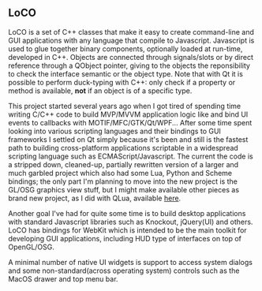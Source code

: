 ## LoCO

LoCO is a set of C++ classes that make it easy to create command-line and GUI
applications with any language that compile to Javascript.
Javascript is used to glue together binary components, optionally loaded
at run-time, developed in C++.
Objects are connected through signals/slots or by direct reference through
a QObject pointer, giving to the objects the reponsibility to check the
interface semantic or the object type.
Note that with Qt it is possible to perform duck-typing with C++: only
check if a property or method is available, **not** if an object is of
a specific type. 

This project started several years ago when I got tired of spending time
writing C/C++ code to build MVP/MVVM application logic like and bind UI
events to callbacks with MOTIF/MFC/GTK/Qt/WPF...
After some time spent looking into various scripting languages and their
bindings to GUI frameworks I settled on Qt simply because it's been and
still is the fastest path to building cross-platform applications
scriptable in a widespread scripting language such as ECMAScript/Javascript. 
The current the code is a stripped down, cleaned-up, partially rewritten
version of a larger and much garbled project which also had some Lua, 
Python and Scheme bindings; the only part I'm planning to move into the
new project is the GL/OSG graphics view stuff, but I might make available
other pieces as brand new project, as I did with QLua, available [here](/qlua).

 
Another goal I've had for quite some time is to build desktop applications
with standard Javascript libraries such as Knockout, jQuery(UI) and others.
LoCO has bindings for WebKit which is intended to be the main toolkit for
developing GUI applications, including HUD type of interfaces on top of
OpenGL/OSG.

A minimal number of native UI widgets is support to access system
dialogs and some non-standard(across operating system) controls such as
the MacOS drawer and top menu bar.
